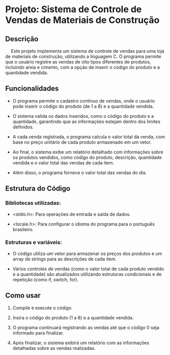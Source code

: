# Projeto: Sistema de Controle de Vendas de Materiais de Construção

## Descrição

&emsp; Este projeto implementa um sistema de controle de vendas para uma loja de materiais de construção, utilizando a linguagem C. O programa permite que o usuário registre as vendas de oito tipos diferentes de produtos, incluindo areia e cimento, com a opção de inserir o código do produto e a quantidade vendida.

## Funcionalidades

- O programa permite o cadastro contínuo de vendas, onde o usuário pode inserir o código do produto (de 1 a 8) e a quantidade vendida.

- O sistema valida os dados inseridos, como o código do produto e a quantidade, garantindo que as informações estejam dentro dos limites definidos.

- A cada venda registrada, o programa calcula o valor total da venda, com base no preço unitário de cada produto armazenado em um vetor.

- Ao final, o sistema exibe um relatório detalhado com informações sobre os produtos vendidos, como código do produto, descrição, quantidade vendida e o valor total das vendas de cada item.

- Além disso, o programa fornece o valor total das vendas do dia.

## Estrutura do Código
### Bibliotecas utilizadas:
- <stdio.h>: Para operações de entrada e saída de dados.

- <locale.h>: Para configurar o idioma do programa para o português brasileiro.

### Estruturas e variáveis:
- O código utiliza um vetor para armazenar os preços dos produtos e um array de strings para as descrições de cada item.

- Vários controles de vendas (como o valor total de cada produto vendido e a quantidade) são atualizados utilizando estruturas condicionais e de repetição (como if, switch, for).

## Como usar
1. Compile e execute o código

2. Insira o código do produto (1 a 8) e a quantidade vendida.

3. O programa continuará registrando as vendas até que o código 0 seja informado para finalizar.

4. Após finalizar, o sistema exibirá um relatório com as informações detalhadas sobre as vendas realizadas.
